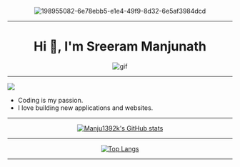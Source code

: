 <div align="center">

![198955082-6e78ebb5-e1e4-49f9-8d32-6e5af3984dcd](https://user-images.githubusercontent.com/66934377/223913733-deb1d974-787d-43c4-b60d-eff538aa161e.gif)

  </div>

---
<div align='center'>

**<h1 align="center">Hi 👋, I'm Sreeram Manjunath</h1>**

![gif](https://github.com/Manju1392k/Manju1392k/assets/66934377/f4df605b-4f24-4bc3-b0e0-25911d9874e5)

</div>

---

<a href="https://www.github.com/manju1392k" target="_blank" rel="noreferrer"><img
src="https://img.shields.io/github/followers/manju1392k?logo=github&style=for-the-badge&color=#fff&labelColor=1c1917"></a>

*  Coding is my passion. 
* I love building new applications and websites.

---

<div align='center'>

  <a href="http://www.github.com/Manju1392k"><img src="https://github-readme-stats.vercel.app/api?username=Manju1392k&show_icons=true&hide=&count_private=true&title_color=3382ed&text_color=000000&icon_color=3382ed&bg_color=ffffff&hide_border=true&show_icons=true" alt="Manju1392k's GitHub stats"></a>
  
  </div>
  
 ---
 
 <div align='center'>
  
  [![Top Langs](https://github-readme-stats.vercel.app/api/top-langs/?username=Manju1392k)](https://github.com/Manju1392k/github-readme-stats)
  
  </div>
 
 ---

